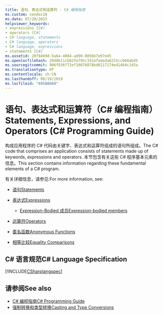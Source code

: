 ```yaml
---
title: 语句、表达式和运算符 - C# 编程指南
ms.custom: seodec18
ms.date: 07/20/2015
helpviewer_keywords:
- expressions [C#]
- operators [C#]
- C# language, statements
- C# language, operators
- C# language, expressions
- statements [C#]
ms.assetid: 20f8469d-5a6a-4084-ad90-0856b7e97e45
ms.openlocfilehash: 29d8b11cb82fe795c332afadeda8215cc660abd5
ms.sourcegitcommit: 986f836f72ef10876878bd6217174e41464c145a
ms.translationtype: HT
ms.contentlocale: zh-CN
ms.lasthandoff: 08/19/2019
ms.locfileid: "69588669"
---
```

# <a name="statements-expressions-and-operators-c-programming-guide"></a><span data-ttu-id="ddcb1-102">语句、表达式和运算符（C# 编程指南）</span><span class="sxs-lookup"><span data-stu-id="ddcb1-102">Statements, Expressions, and Operators (C# Programming Guide)</span></span>

<span data-ttu-id="ddcb1-103">构成应用程序的 C# 代码由关键字、表达式和运算符组成的语句所组成。</span><span class="sxs-lookup"><span data-stu-id="ddcb1-103">The C# code that comprises an application consists of statements made up of keywords, expressions and operators.</span></span> <span data-ttu-id="ddcb1-104">本节包含有关这些 C# 程序基本元素的信息。</span><span class="sxs-lookup"><span data-stu-id="ddcb1-104">This section contains information regarding these fundamental elements of a C# program.</span></span>

 <span data-ttu-id="ddcb1-105">有关详细信息，请参见:</span><span class="sxs-lookup"><span data-stu-id="ddcb1-105">For more information, see:</span></span>

- [<span data-ttu-id="ddcb1-106">语句</span><span class="sxs-lookup"><span data-stu-id="ddcb1-106">Statements</span></span>](statements.md)

- [<span data-ttu-id="ddcb1-107">表达式</span><span class="sxs-lookup"><span data-stu-id="ddcb1-107">Expressions</span></span>](expressions.md)

  - [<span data-ttu-id="ddcb1-108">Expression-Bodied 成员</span><span class="sxs-lookup"><span data-stu-id="ddcb1-108">Expression-bodied members</span></span>](expression-bodied-members.md)

- [<span data-ttu-id="ddcb1-109">运算符</span><span class="sxs-lookup"><span data-stu-id="ddcb1-109">Operators</span></span>](operators.md)

- [<span data-ttu-id="ddcb1-110">匿名函数</span><span class="sxs-lookup"><span data-stu-id="ddcb1-110">Anonymous Functions</span></span>](anonymous-functions.md)

- [<span data-ttu-id="ddcb1-111">相等比较</span><span class="sxs-lookup"><span data-stu-id="ddcb1-111">Equality Comparisons</span></span>](equality-comparisons.md)

## <a name="c-language-specification"></a><span data-ttu-id="ddcb1-112">C# 语言规范</span><span class="sxs-lookup"><span data-stu-id="ddcb1-112">C# Language Specification</span></span>

[!INCLUDE[CSharplangspec](~/includes/csharplangspec-md.md)]

## <a name="see-also"></a><span data-ttu-id="ddcb1-113">请参阅</span><span class="sxs-lookup"><span data-stu-id="ddcb1-113">See also</span></span>

- [<span data-ttu-id="ddcb1-114">C# 编程指南</span><span class="sxs-lookup"><span data-stu-id="ddcb1-114">C# Programming Guide</span></span>](../index.md)
- [<span data-ttu-id="ddcb1-115">强制转换和类型转换</span><span class="sxs-lookup"><span data-stu-id="ddcb1-115">Casting and Type Conversions</span></span>](../types/casting-and-type-conversions.md)
